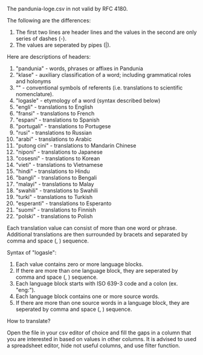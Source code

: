 The pandunia-loge.csv in not valid by RFC 4180.

The following are the differences:

1. The first two lines are header lines and the values in the second are only series of dashes (-).
2. The values are seperated by pipes (|).

Here are descriptions of headers:

1. "pandunia" - words, phrases or affixes in Pandunia
2. "klase" - auxiliary classification of a word; including grammatical roles and holonyms
3. "" - conventional symbols of referents (i.e. translations to scientific nomenclature).
4. "logasle" - etymology of a word (syntax described below)
5. "engli" - translations to English
6. "fransi" - translations to French
7. "espani" - translations to Spanish
8. "portugali" - translations to Portugese
9. "rusi" - translations to Russian
10. "arabi" - translations to Arabic
11. "putong cini" - translations to Mandarin Chinese
12. "niponi" - translations to Japanese
13. "cosesni" - translations to Korean
14. "vieti" - translations to Vietnamese
15. "hindi" - translations to Hindu
16. "bangli" - translations to Bengali
17. "malayi" - translations to Malay
18. "swahili" - translations to Swahili
19. "turki" - translations to Turkish
20. "esperanti" - translations to Esperanto
21. "suomi" - translations to Finnish
22. "polski" - translations to Polish

Each translation value can consist of more than one word or phrase. Additional translations are then surrounded by bracets and separated by comma and space (, ) sequence.

Syntax of "logasle":

1. Each value contains zero or more language blocks.
2. If there are more than one language block, they are seperated by comma and space (, ) sequence.
3. Each language block starts with ISO 639-3 code and a colon (ex. "eng:").
4. Each language block contains one or more source words.
5. If there are more than one source words in a language block, they are seperated by comma and space (, ) sequence.

How to translate?

Open the file in your csv editor of choice and fill the gaps in a column that you are interested in based on values in other columns. It is advised to used a spreadsheet editor, hide not useful columns, and use filter function.
